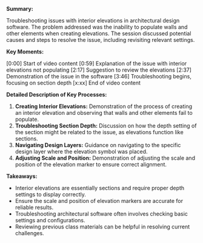 **Summary:**

Troubleshooting issues with interior elevations in architectural design software. The problem addressed was the inability to populate walls and other elements when creating elevations. The session discussed potential causes and steps to resolve the issue, including revisiting relevant settings.

**Key Moments:**

[0:00] Start of video content
[0:59] Explanation of the issue with interior elevations not populating
[2:17] Suggestion to review the elevations
[2:37] Demonstration of the issue in the software
[3:46] Troubleshooting begins, focusing on section depth
[x:xx] End of video content

**Detailed Description of Key Processes:**

1. **Creating Interior Elevations:** Demonstration of the process of creating an interior elevation and observing that walls and other elements fail to populate.
2. **Troubleshooting Section Depth:** Discussion on how the depth setting of the section might be related to the issue, as elevations function like sections.
3. **Navigating Design Layers:** Guidance on navigating to the specific design layer where the elevation symbol was placed.
4. **Adjusting Scale and Position:** Demonstration of adjusting the scale and position of the elevation marker to ensure correct alignment.

**Takeaways:**

- Interior elevations are essentially sections and require proper depth settings to display correctly.
- Ensure the scale and position of elevation markers are accurate for reliable results.
- Troubleshooting architectural software often involves checking basic settings and configurations.
- Reviewing previous class materials can be helpful in resolving current challenges.